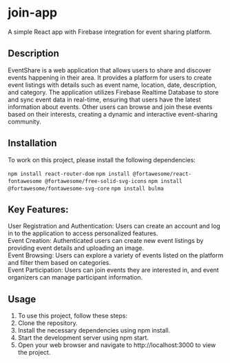 # join-app
A simple React app with Firebase integration for event sharing platform.

<h2>Description</h2>

EventShare is a web application that allows users to share and discover events happening in their area. It provides a platform for users to create event listings with details such as event name, location, date, description, and category. The application utilizes Firebase Realtime Database to store and sync event data in real-time, ensuring that users have the latest information about events. Other users can browse and join these events based on their interests, creating a dynamic and interactive event-sharing community.

<h2>Installation</h2>

To work on this project, please install the following dependencies:

```npm install react-router-dom```
```npm install @fortawesome/react-fontawesome @fortawesome/free-solid-svg-icons```
```npm install @fortawesome/fontawesome-svg-core```
```npm install bulma```

<h2>Key Features:</h2>

User Registration and Authentication: Users can create an account and log in to the application to access personalized features.<br>
Event Creation: Authenticated users can create new event listings by providing event details and uploading an image.<br>
Event Browsing: Users can explore a variety of events listed on the platform and filter them based on categories.<br>
Event Participation: Users can join events they are interested in, and event organizers can manage participant information.<br>

<h2>Usage</h2>

1. To use this project, follow these steps:<br>
2. Clone the repository.<br>
3. Install the necessary dependencies using npm install.<br>
4. Start the development server using npm start.<br>
5. Open your web browser and navigate to http://localhost:3000 to view the project.<br>

